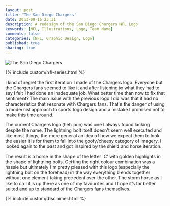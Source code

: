 ```yaml
---
layout: post
title: 'The San Diego Chargers'
date: 2013-09-16 23:31
description: A redesign of the San Diego Chargers NFL Logo
keywords: [NFL, Illustrations, Logo, Team Name]
comments: false
categories: [NFL, Graphic Design, Logo]
published: true
sharing: true
---
```


<div class="post-thumb">
    <img src="{{ root_url }}/assets/images/work/blog/AFCW-SanDiego.jpg" alt="The San Diego Chargers" />
</div>

{% include custom/nfl-series.html %}

I kind of regret the first iteration I made of the Chargers logo. Everyone but the Chargers fans seemed to like it and after listening to what they had to say I felt I had done an inadequate job. What better time than now to fix that sentiment? The main issue with the previous logo I did was that it had no characteristics that resonate with Chargers fans. That's the danger of using a modernist approach to sports logo design and a mistake I promised not to make this time around. 

The current Chargers logo (heh pun) was one I always found lacking despite the name. The lightning bolt itself doesn't seem well executed and like most things, the more general an idea of how we expect them to look the easier it is for them to fall into the goofy/cheesy category of imagery. I looked again to the past and got inspired by the shield and horse iteration. 

The result is a horse in the shape of the letter 'C' with golden highlights in the shape of lightning bolts. Getting the right colour combination was a hassle but ultimately I'm pretty pleased with this logo (especially the lightning bolt on the forehead) in the way everything blends together without one element taking precedent over the other. The storm horse as I like to call it is up there as one of my favourites and I hope it’s far better suited and up to standard of the Chargers fans themselves.

{% include custom/disclaimer.html %}